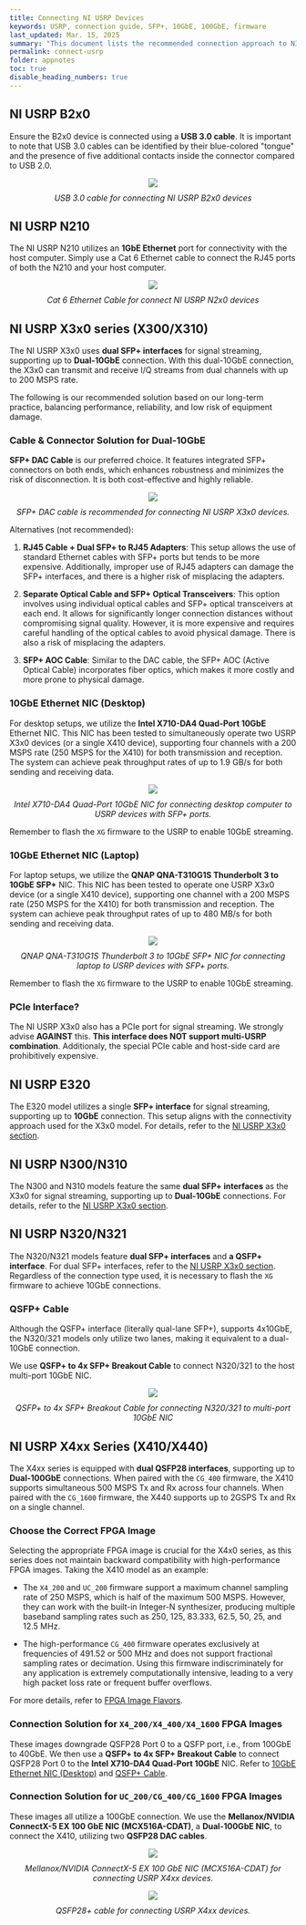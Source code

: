 ```yaml
---
title: Connecting NI USRP Devices
keywords: USRP, connection guide, SFP+, 10GbE, 100GbE, firmware
last_updated: Mar. 15, 2025
summary: "This document lists the recommended connection approach to NI USRP models, including B2x0/N2x0/E3x0/N3x0/X3x0/X4x0."
permalink: connect-usrp
folder: appnotes
toc: true
disable_heading_numbers: true
---
```


## NI USRP B2x0

Ensure the B2x0 device is connected using a **USB 3.0 cable**. It is important to note that USB 3.0 cables can be identified by their blue-colored "tongue" and the presence of five additional contacts inside the connector compared to USB 2.0.

<div style="text-align: center;">
  <img src="images/usrp/usb3.png" style="max-height: 180px">
  <p style="font-style: italic; margin-top: 10px;">USB 3.0 cable for connecting NI USRP B2x0 devices</p>
</div>


## NI USRP N210

The NI USRP N210 utilizes an **1GbE Ethernet** port for connectivity with the host computer. Simply use a Cat 6 Ethernet cable to connect the RJ45 ports of both the N210 and your host computer.


<div style="text-align: center;">
  <img src="images/usrp/cat6-cable.png" style="max-height: 180px">
  <p style="font-style: italic; margin-top: 10px;">Cat 6 Ethernet Cable for connect NI USRP N2x0 devices</p>
</div>


## NI USRP X3x0 series (X300/X310)

The NI USRP X3x0 uses **dual SFP+ interfaces** for signal streaming, supporting up to **Dual-10GbE** connection. With this dual-10GbE connection, the X3x0 can transmit and receive I/Q streams from dual channels with up to 200 MSPS rate.

The following is our recommended solution based on our long-term practice, balancing performance, reliability, and low risk of equipment damage.

### Cable & Connector Solution for Dual-10GbE

**SFP+ DAC Cable** is our preferred choice. It features integrated SFP+ connectors on both ends, which enhances robustness and minimizes the risk of disconnection. It is both cost-effective and highly reliable.


<div style="text-align: center;">
  <img src="images/usrp/sfp+dac-cable.png" style="max-height: 180px">
  <p style="font-style: italic; margin-top: 10px;">SFP+ DAC cable is recommended for connecting NI USRP X3x0 devices.</p>
</div>


Alternatives (not recommended):
    
1. **RJ45 Cable + Dual SFP+ to RJ45 Adapters**: This setup allows the use of standard Ethernet cables with SFP+ ports but tends to be more expensive. Additionally, improper use of RJ45 adapters can damage the SFP+ interfaces, and there is a higher risk of misplacing the adapters.

2. **Separate Optical Cable and SFP+ Optical Transceivers**: This option involves using individual optical cables and SFP+ optical transceivers at each end. It allows for significantly longer connection distances without compromising signal quality. However, it is more expensive and requires careful handling of the optical cables to avoid physical damage. There is also a risk of misplacing the adapters.

3. **SFP+ AOC Cable**: Similar to the DAC cable, the SFP+ AOC (Active Optical Cable) incorporates fiber optics, which makes it more costly and more prone to physical damage.

### 10GbE Ethernet NIC (Desktop)

For desktop setups, we utilize the **Intel X710-DA4 Quad-Port 10GbE** Ethernet NIC. This NIC has been tested to simultaneously operate two USRP X3x0 devices (or a single X410 device), supporting four channels with a 200 MSPS rate (250 MSPS for the X410) for both transmission and reception. The system can achieve peak throughput rates of up to 1.9 GB/s for both sending and receiving data.

<div style="text-align: center;">
  <img src="images/usrp/x710-nic.png" style="max-height: 180px">
  <p style="font-style: italic; margin-top: 10px;">Intel X710-DA4 Quad-Port 10GbE NIC for connecting desktop computer to USRP devices with SFP+ ports.</p>
</div>

Remember to flash the `XG` firmware to the USRP to enable 10GbE streaming.

### 10GbE Ethernet NIC (Laptop)

For laptop setups, we utilize the **QNAP QNA-T310G1S Thunderbolt 3 to 10GbE SFP+** NIC. This NIC has been tested to operate one USRP X3x0 device (or a single X410 device), supporting one channel with a 200 MSPS rate (250 MSPS for the X410) for both transmission and reception. The system can achieve peak throughput rates of up to 480 MB/s for both sending and receiving data.

<div style="text-align: center;">
  <img src="images/usrp/QNA-T310G1S.png" style="max-height: 180px">
  <p style="font-style: italic; margin-top: 10px;">QNAP QNA-T310G1S Thunderbolt 3 to 10GbE SFP+ NIC for connecting laptop to USRP devices with SFP+ ports.</p>
</div>

Remember to flash the `XG` firmware to the USRP to enable 10GbE streaming.

### PCIe Interface?

The NI USRP X3x0 also has a PCIe port for signal streaming. We strongly advise **AGAINST** this. **This interface does NOT support multi-USRP combination**. Additionaly, the special PCIe cable and host-side card are prohibitively expensive.

## NI USRP E320

The E320 model utilizes a single **SFP+ interface** for signal streaming, supporting up to **10GbE** connection. This setup aligns with the connectivity approach used for the X3x0 model. For details, refer to the [NI USRP X3x0 section](#ni-usrp-x3x0-series-x300x310).

## NI USRP N300/N310

The N300 and N310 models feature the same **dual SFP+ interfaces** as the X3x0 for signal streaming, supporting up to **Dual-10GbE** connections. For details, refer to the [NI USRP X3x0 section](#ni-usrp-x3x0-series-x300x310).

## NI USRP N320/N321

The N320/N321 models feature **dual SFP+ interfaces** and **a QSFP+ interface**. For dual SFP+ interfaces, refer to the [NI USRP X3x0 section](#ni-usrp-x3x0-series-x300x310). Regardless of the connection type used, it is necessary to flash the `XG` firmware to achieve 10GbE connections.

### QSFP+ Cable

Although the QSFP+ interface (literally qual-lane SFP+), supports 4x10GbE, the N320/321 models only utilize two lanes, making it equivalent to a dual-10GbE connection.

We use **QSFP+ to 4x SFP+ Breakout Cable** to connect N320/321 to the host multi-port 10GbE NIC.

<div style="text-align: center;">
  <img src="images/usrp/qsfp+breakout.png" style="max-height: 180px">
  <p style="font-style: italic; margin-top: 10px;">QSFP+ to 4x SFP+ Breakout Cable for connecting N320/321 to multi-port 10GbE NIC</p>
</div>

## NI USRP X4xx Series (X410/X440)

The X4xx series is equipped with **dual QSFP28 interfaces**, supporting up to **Dual-100GbE** connections. When paired with the `CG_400` firmware, the X410 supports simultaneous 500 MSPS Tx and Rx across four channels. When paired with the `CG_1600` firmware, the X440 supports up to 2GSPS Tx and Rx on a single channel. 

### Choose the Correct FPGA Image
Selecting the appropriate FPGA image is crucial for the X4x0 series, as this series does not maintain backward compatibility with high-performance FPGA images. Taking the X410 model as an example:

* The `X4_200` and `UC_200` firmware support a maximum channel sampling rate of 250 MSPS, which is half of the maximum 500 MSPS. However, they can work with the built-in Integer-N synthesizer, producing multiple baseband sampling rates such as 250, 125, 83.333, 62.5, 50, 25, and 12.5 MHz. 

* The high-performance `CG_400` firmware operates exclusively at frequencies of 491.52 or 500 MHz and does not support fractional sampling rates or decimation. Using this firmware indiscriminately for any application is extremely computationally intensive, leading to a very high packet loss rate or frequent buffer overflows.

For more details, refer to [FPGA Image Flavors](https://files.ettus.com/manual/page_usrp_x4xx.html#x4xx_updating_fpga_types).

### Connection Solution for `X4_200/X4_400/X4_1600` FPGA Images

These images downgrade QSFP28 Port 0 to a QSFP port, i.e., from 100GbE to 40GbE. We then use a **QSFP+ to 4x SFP+ Breakout Cable** to connect QSFP28 Port 0 to the **Intel X710-DA4 Quad-Port 10GbE** NIC. Refer to [10GbE Ethernet NIC (Desktop)](#10gbe-ethernet-nic-desktop) and [QSFP+ Cable](#qsfp-cable).

### Connection Solution for `UC_200/CG_400/CG_1600` FPGA Images

These images all utilize a 100GbE connection. We use the **Mellanox/NVIDIA ConnectX-5 EX 100 GbE NIC (MCX516A-CDAT)**, a **Dual-100GbE NIC**, to connect the X410, utilizing two **QSFP28 DAC cables**.


<div style="text-align: center;">
  <img src="images/usrp/mcx516a.png" style="max-height: 180px">
  <p style="font-style: italic; margin-top: 10px;">Mellanox/NVIDIA ConnectX-5 EX 100 GbE NIC (MCX516A-CDAT) for connecting USRP X4xx devices.</p>
</div>



<div style="text-align: center;">
  <img src="images/usrp/qsfp28+.png" style="max-height: 180px">
  <p style="font-style: italic; margin-top: 10px;">QSFP28+ cable for connecting USRP X4xx devices.</p>
</div>
